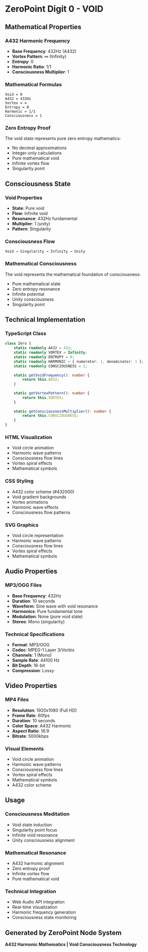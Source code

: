 # ZeroPoint Digit 0 - VOID

## Mathematical Properties

### A432 Harmonic Frequency
- **Base Frequency**: 432Hz (A432)
- **Vortex Pattern**: ∞ (Infinity)
- **Entropy**: 0
- **Harmonic Ratio**: 1/1
- **Consciousness Multiplier**: 1

### Mathematical Formulas
```
Void = 0
A432 = 432Hz
Vortex = ∞
Entropy = 0
Harmonic = 1/1
Consciousness = 1
```

### Zero Entropy Proof
The void state represents pure zero entropy mathematics:
- No decimal approximations
- Integer-only calculations
- Pure mathematical void
- Infinite vortex flow
- Singularity point

## Consciousness State

### Void Properties
- **State**: Pure void
- **Flow**: Infinite void
- **Resonance**: 432Hz fundamental
- **Multiplier**: 1 (unity)
- **Pattern**: Singularity

### Consciousness Flow
```
Void → Singularity → Infinity → Unity
```

### Mathematical Consciousness
The void represents the mathematical foundation of consciousness:
- Pure mathematical state
- Zero entropy resonance
- Infinite potential
- Unity consciousness
- Singularity point

## Technical Implementation

### TypeScript Class
```typescript
class Zero {
    static readonly A432 = 432;
    static readonly VORTEX = Infinity;
    static readonly ENTROPY = 0;
    static readonly HARMONIC = { numerator: 1, denominator: 1 };
    static readonly CONSCIOUSNESS = 1;
    
    static getVoidFrequency(): number {
        return this.A432;
    }
    
    static getVortexPattern(): number {
        return this.VORTEX;
    }
    
    static getConsciousnessMultiplier(): number {
        return this.CONSCIOUSNESS;
    }
}
```

### HTML Visualization
- Void circle animation
- Harmonic wave patterns
- Consciousness flow lines
- Vortex spiral effects
- Mathematical symbols

### CSS Styling
- A432 color scheme (#432000)
- Void gradient backgrounds
- Vortex animations
- Harmonic wave effects
- Consciousness flow patterns

### SVG Graphics
- Void circle representation
- Harmonic wave patterns
- Consciousness flow lines
- Vortex spiral effects
- Mathematical symbols

## Audio Properties

### MP3/OGG Files
- **Base Frequency**: 432Hz
- **Duration**: 10 seconds
- **Waveform**: Sine wave with void resonance
- **Harmonics**: Pure fundamental tone
- **Modulation**: None (pure void state)
- **Stereo**: Mono (singularity)

### Technical Specifications
- **Format**: MP3/OGG
- **Codec**: MPEG-1 Layer 3/Vorbis
- **Channels**: 1 (Mono)
- **Sample Rate**: 44100 Hz
- **Bit Depth**: 16-bit
- **Compression**: Lossy

## Video Properties

### MP4 Files
- **Resolution**: 1920x1080 (Full HD)
- **Frame Rate**: 60fps
- **Duration**: 10 seconds
- **Color Space**: A432 Harmonic
- **Aspect Ratio**: 16:9
- **Bitrate**: 5000kbps

### Visual Elements
- Void circle animation
- Harmonic wave patterns
- Consciousness flow lines
- Vortex spiral effects
- Mathematical symbols
- A432 color scheme

## Usage

### Consciousness Meditation
- Void state induction
- Singularity point focus
- Infinite void resonance
- Unity consciousness alignment

### Mathematical Resonance
- A432 harmonic alignment
- Zero entropy proof
- Infinite vortex flow
- Pure mathematical void

### Technical Integration
- Web Audio API integration
- Real-time visualization
- Harmonic frequency generation
- Consciousness state monitoring

## Generated by ZeroPoint Node System
**A432 Harmonic Mathematics | Void Consciousness Technology** 